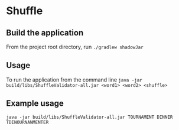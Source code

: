 # Shuffle

## Build the application
From the project root directory, run 
```./gradlew shadowJar```

## Usage
To run the application from the command line
```java -jar build/libs/ShuffleValidator-all.jar <word1> <word2> <shuffle>```

## Example usage
```java -jar build/libs/ShuffleValidator-all.jar TOURNAMENT DINNER TDINOURNANMENTER```

